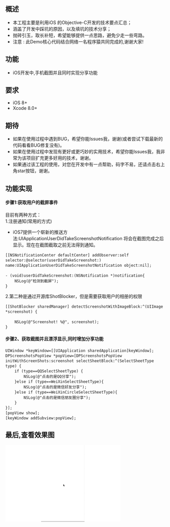 概述
---------------------------------
* 本工程主要是利用iOS 的Objective-C开发的技术要点汇总；
* 涵盖了开发中踩坑的原因，以及填坑的技术分享；
* 抛砖引玉，取长补短，希望能够提供一点思路，避免少走一些弯路。
* 注意 : 此Demo核心代码结合网络一名程序猿共同完成的,谢谢大家!

功能
--------------------------------

* iOS开发中,手机截图并且同时实现分享功能


要求
---------------------------------

* iOS 8+
* Xcode 8.0+

期待
---------------------------------

* 如果在使用过程中遇到BUG，希望你能Issues我，谢谢(或者尝试下载最新的代码看看BUG修复没有)。
* 如果在使用过程中发现有更好或更巧妙的实用技术，希望你能Issues我，我非常为该项目扩充更多好用的技术，谢谢。
* 如果通过该工程的使用，对您在开发中有一点帮助，码字不易，还请点击右上角star按钮，谢谢。

功能实现
---------------------------------

#### 步骤1:获取用户的截屏事件</br>

目前有两种方式：</br>
1.注册通知(常用的方式)  
* iOS7提供一个崭新的推送方法:UIApplicationUserDidTakeScreenshotNotification 将会在截图完成之后显示。现在在截图截取之前无法得到通知。</br>

~~~
[[NSNotificationCenter defaultCenter] addObserver:self selector:@selector(userDidTakeScreenshot:) name:UIApplicationUserDidTakeScreenshotNotification object:nil];

- (void)userDidTakeScreenshot:(NSNotification *)notification{
    NSLog(@"检测到截屏");
}
~~~

2.第二种是通过开源库ShotBlocker，但是需要获取用户的相册的权限

~~~
[[ShotBlocker sharedManager] detectScreenshotWithImageBlock:^(UIImage *screenshot) {

    NSLog(@"Screenshot! %@", screenshot);
}
~~~

#### 步骤2、获取截图并且漂浮显示,同时增加分享功能</br>

~~~
UIWindow *keyWindow=[[UIApplication sharedApplication]keyWindow];
DPScreenshotsPopView *popView=[DPScreenshotsPopView initWithScreenShots:screenshot selectSheetBlock:^(SelectSheetType type) {
    if (type==QQSelectSheetType) {
        NSLog(@"点击的是QQ分享");
    }else if (type==WeiXinSelectSheetType){
        NSLog(@"点击的是微信好友分享");
    }else if (type==WeiXinCircleSelectSheetType){
        NSLog(@"点击的是微信朋友圈分享");
    }
}];
[popView show];
[keyWindow addSubview:popView];
~~~

最后,查看效果图
---------------------------------
![效果图](/ziji.gif)

